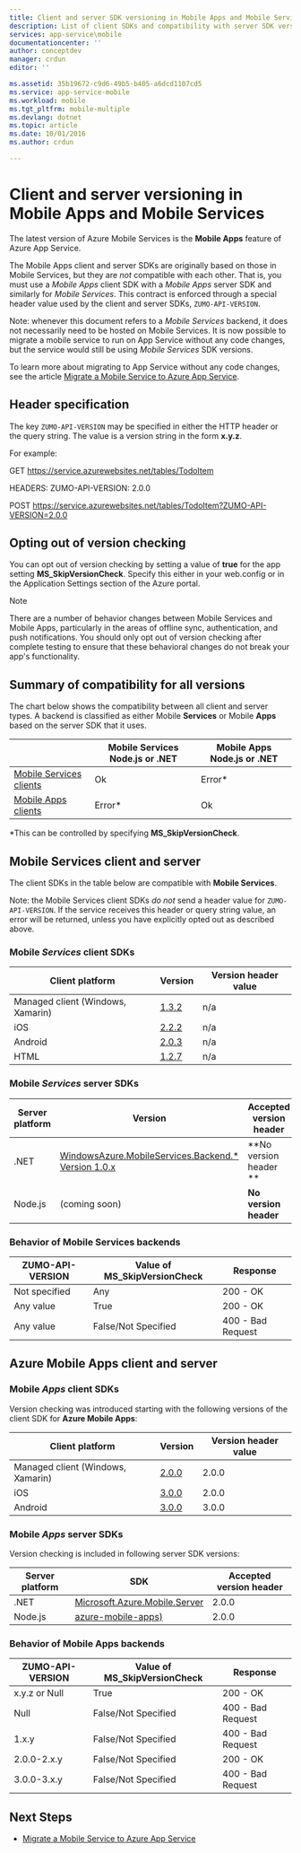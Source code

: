 ```yaml
---
title: Client and server SDK versioning in Mobile Apps and Mobile Services | Microsoft Docs
description: List of client SDKs and compatibility with server SDK versions for Mobile Services and Azure Mobile Apps
services: app-service\mobile
documentationcenter: ''
author: conceptdev
manager: crdun
editor: ''

ms.assetid: 35b19672-c9d6-49b5-b405-a6dcd1107cd5
ms.service: app-service-mobile
ms.workload: mobile
ms.tgt_pltfrm: mobile-multiple
ms.devlang: dotnet
ms.topic: article
ms.date: 10/01/2016
ms.author: crdun

---
```

# Client and server versioning in Mobile Apps and Mobile Services
The latest version of Azure Mobile Services is the **Mobile Apps** feature of Azure App Service.

The Mobile Apps client and server SDKs are originally based on those in Mobile Services, but they are *not* compatible with each other.
That is, you must use a *Mobile Apps* client SDK with a *Mobile Apps* server SDK and similarly for *Mobile Services*. This contract is
enforced through a special header value used by the client and server SDKs, `ZUMO-API-VERSION`.

Note: whenever this document refers to a *Mobile Services* backend, it does not necessarily need to be hosted on Mobile Services. It is now possible to migrate a mobile service to run on App Service without any code changes, but the service would still be using *Mobile Services*  SDK versions.

To learn more about migrating to App Service without any code changes, see the article [Migrate a Mobile Service to Azure App Service].

## Header specification
The key `ZUMO-API-VERSION` may be specified in either the HTTP header or the query string. The value is a version string in the form **x.y.z**.

For example:

GET https://service.azurewebsites.net/tables/TodoItem

HEADERS: ZUMO-API-VERSION: 2.0.0

POST https://service.azurewebsites.net/tables/TodoItem?ZUMO-API-VERSION=2.0.0

## Opting out of version checking
You can opt out of version checking by setting a value of **true** for the app setting **MS_SkipVersionCheck**. Specify this either in your web.config or in the Application Settings section of the Azure portal.

> [!NOTE]
> There are a number of behavior changes between Mobile Services and Mobile Apps, particularly in the areas of offline sync, authentication, and push notifications. You should only opt out of version checking after complete testing to ensure that these behavioral changes do not break your app's functionality.
>
>

## Summary of compatibility for all versions
The chart below shows the compatibility between all client and server types. A backend is classified as either Mobile **Services** or Mobile **Apps** based on the server SDK that it uses.

|  | **Mobile Services** Node.js or .NET | **Mobile Apps** Node.js or .NET |
| --- | --- | --- |
| [Mobile Services clients] |Ok |Error\* |
| [Mobile Apps clients] |Error\* |Ok |

\*This can be controlled by specifying **MS_SkipVersionCheck**.

<!-- IMPORTANT!  The anchors for Mobile Services and Mobile Apps MUST be 1.0.0 and 2.0.0 respectively, since there is an exception error message that uses those anchors. -->

<!-- NOTE: the fwlink to this document is http://go.microsoft.com/fwlink/?LinkID=690568 -->

## <a name="1.0.0"></a>Mobile Services client and server
The client SDKs in the table below are compatible with **Mobile Services**.

Note: the Mobile Services client SDKs *do not* send a header value for `ZUMO-API-VERSION`. If the service receives this header or query string value, an error will be returned, unless you have explicitly opted out as described above.

### <a name="MobileServicesClients"></a> Mobile *Services* client SDKs
| Client platform | Version | Version header value |
| --- | --- | --- |
| Managed client (Windows, Xamarin) |[1.3.2](https://www.nuget.org/packages/WindowsAzure.MobileServices/1.3.2) |n/a |
| iOS |[2.2.2](http://aka.ms/gc6fex) |n/a |
| Android |[2.0.3](https://go.microsoft.com/fwLink/?LinkID=280126) |n/a |
| HTML |[1.2.7](http://ajax.aspnetcdn.com/ajax/mobileservices/MobileServices.Web-1.2.7.min.js) |n/a |

### Mobile *Services* server SDKs
| Server platform | Version | Accepted version header |
| --- | --- | --- |
| .NET |[WindowsAzure.MobileServices.Backend.* Version 1.0.x](https://www.nuget.org/packages/WindowsAzure.MobileServices.Backend/) |**No version header ** |
| Node.js |(coming soon) |**No version header** |

<!-- TODO: add Node npm version -->

### Behavior of Mobile Services backends
| ZUMO-API-VERSION | Value of MS_SkipVersionCheck | Response |
| --- | --- | --- |
| Not specified |Any |200 - OK |
| Any value |True |200 - OK |
| Any value |False/Not Specified |400 - Bad Request |

## <a name="2.0.0"></a>Azure Mobile Apps client and server
### <a name="MobileAppsClients"></a> Mobile *Apps* client SDKs
Version checking was introduced starting with the following versions of the client SDK for **Azure Mobile Apps**:

| Client platform | Version | Version header value |
| --- | --- | --- |
| Managed client (Windows, Xamarin) |[2.0.0](https://www.nuget.org/packages/Microsoft.Azure.Mobile.Client/2.0.0) |2.0.0 |
| iOS |[3.0.0](http://go.microsoft.com/fwlink/?LinkID=529823) |2.0.0 |
| Android |[3.0.0](http://go.microsoft.com/fwlink/?LinkID=717033&clcid=0x409) |3.0.0 |

<!-- TODO: add HTML version when released -->

### Mobile *Apps* server SDKs
Version checking is included in following server SDK versions:

| Server platform | SDK | Accepted version header |
| --- | --- | --- |
| .NET |[Microsoft.Azure.Mobile.Server](https://www.nuget.org/packages/Microsoft.Azure.Mobile.Server/) |2.0.0 |
| Node.js |[azure-mobile-apps)](https://www.npmjs.com/package/azure-mobile-apps) |2.0.0 |

### Behavior of Mobile Apps backends
| ZUMO-API-VERSION | Value of MS_SkipVersionCheck | Response |
| --- | --- | --- |
| x.y.z or Null |True |200 - OK |
| Null |False/Not Specified |400 - Bad Request |
| 1.x.y |False/Not Specified |400 - Bad Request |
| 2.0.0-2.x.y |False/Not Specified |200 - OK |
| 3.0.0-3.x.y |False/Not Specified |400 - Bad Request |

## Next Steps
* [Migrate a Mobile Service to Azure App Service]

[Mobile Services clients]: #MobileServicesClients
[Mobile Apps clients]: #MobileAppsClients


[Mobile App Server SDK]: http://www.nuget.org/packages/microsoft.azure.mobile.server
[Migrate a Mobile Service to Azure App Service]: app-service-mobile-migrating-from-mobile-services.md
